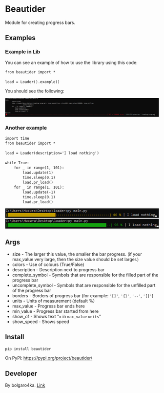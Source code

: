 # Beautider

Module for creating progress bars.

## Examples

### Example in Lib

You can see an example of how to use the library using this code: 

```
from beautider import *

load = Loader().example()
```

You should see the following:

![img](img/img.png)

### Another example

```
import time
from beautider import *

load = Loader(description='I load nothing')

while True:
    for _ in range(1, 101):
        load.update(1)
        time.sleep(0.1)
        load.pr_load()
    for _ in range(1, 101):
        load.update(-1)
        time.sleep(0.1)
        load.pr_load()
```
![img](img/img_1.png)
![img](img/img_2.png)
## Args

 - size - The larger this value, the smaller the bar progress. (if your max_value very large, then the size value should be set larger.)
 - colors - Use of colours (True/False)
 - description - Description next to progress bar
 - complete_symbol - Symbols that are responsible for the filled part of the progress bar
 - uncomplete_symbol - Symbols that are responsible for the unfilled part of the progress bar
 - borders - Borders of progress bar (for example: ```'[]'```, ```'{}'```, ```'--'```, ```'[}'```)
 - units - Units of measurement (default %)
 - max_value - Progress bar ends here
 - min_value - Progress bar started from here
 - show_of - Shows text "```x``` in ```max_value``` ```units```"
 - show_speed - Shows speed

## Install
```pip install beautider```

On PyPl: https://pypi.org/project/beautider/

## Developer
By bolgaro4ka. [Link](https://github.com/bolgaro4ka)
